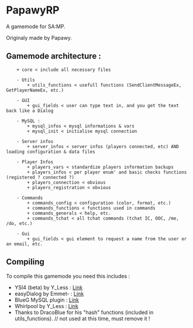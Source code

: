 # PapawyRP
A gamemode for SA:MP.

Originaly made by Papawy.

## Gamemode architecture :

		+ core < include all necessary files
		
		- Utils
			+ utils_functions < usefull functions (SendClientMessageEx, GetPlayerNameEx, etc.)
		
		- GUI
			+ gui_fields < user can type text in, and you get the text back like a Dialog

		- MySQL :
			+ mysql_infos < mysql informations & vars
			+ mysql_init < initialise mysql connection

		- Server infos
			+ server_infos < server infos (players connected, etc) AND loading configuration & data files

		- Player Infos
			+ players_vars < standardize players information backups
			+ players_infos < per player enum' and basic checks functions (registered ? connected ?)
			+ players_connection < obvious
			+ players_registration < obvious

		- Commands
			+ commands_config < configuration (color, format, etc.)
			+ commands_functions < functions used in commands
			+ commands_generals < help, etc.
			+ commands_tchat < all tchat commands (tchat IC, OOC, /me, /do, etc.)
			
		- Gui
			+ gui_fields < gui element to request a name from the user or an email, etc.

## Compiling

To compile this gamemode you need this includes :
+ YSI4 (beta) by Y_Less : [Link](https://github.com/Y-Less/YSI-Includes/tree/YSI.tl)
+ easyDialog by Emmet- 	: [Link](http://forum.sa-mp.com/showthread.php?t=475838)
+ BlueG MySQL plugin : [Link](http://forum.sa-mp.com/showthread.php?t=56564)
+ Whirlpool by Y_Less : [Link](http://forum.sa-mp.com/showthread.php?t=65290)
+ Thanks to DracoBlue for his "hash" functions (included in utils_functions). // not used at this time, must remove it !
